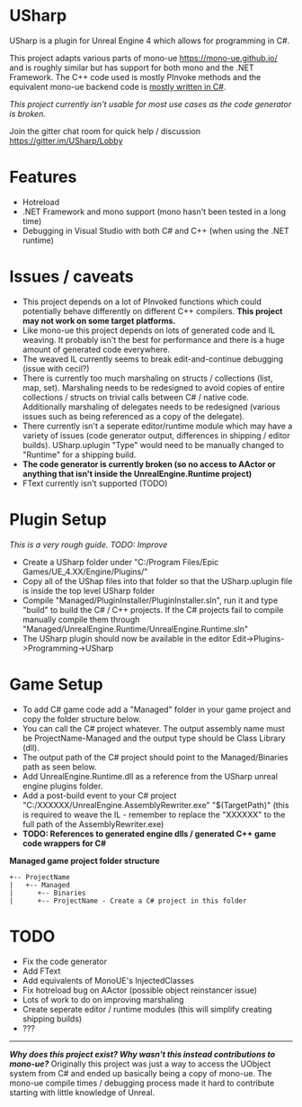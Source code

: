 # USharp

USharp is a plugin for Unreal Engine 4 which allows for programming in C#.

This project adapts various parts of mono-ue https://mono-ue.github.io/ and is roughly similar but has support for both mono and the .NET Framework. The C++ code used is mostly PInvoke methods and the equivalent mono-ue backend code is [mostly written in C#](https://github.com/pixeltris/USharp/tree/master/UnrealEngine.Runtime/UnrealEngine.Runtime/Internal).

_This project currently isn't usable for most use cases as the code generator is broken._

Join the gitter chat room for quick help / discussion https://gitter.im/USharp/Lobby

# Features

- Hotreload
- .NET Framework and mono support (mono hasn't been tested in a long time) 
- Debugging in Visual Studio with both C# and C++ (when using the .NET runtime)

# Issues / caveats

- This project depends on a lot of PInvoked functions which could potentially behave differently on different C++ compilers. **This project may not work on some target platforms.**
- Like mono-ue this project depends on lots of generated code and IL weaving. It probably isn't the best for performance and there is a huge amount of generated code everywhere.
- The weaved IL currently seems to break edit-and-continue debugging (issue with cecil?)
- There is currently too much marshaling on structs / collections (list, map, set). Marshaling needs to be redesigned to avoid copies of entire collections / structs on trivial calls between C# / native code. Additionally marshaling of delegates needs to be redesigned (various issues such as being referenced as a copy of the delegate).
- There currently isn't a seperate editor/runtime module which may have a variety of issues (code generator output, differences in shipping / editor builds). USharp.uplugin "Type" would need to be manually changed to "Runtime" for a shipping build.
- **The code generator is currently broken (so no access to AActor or anything that isn't inside the UnrealEngine.Runtime project)**
- FText currently isn't supported (TODO)

# Plugin Setup

_This is a very rough guide. TODO: Improve_

- Create a USharp folder under "C:/Program Files/Epic Games/UE_4.XX/Engine/Plugins/"
- Copy all of the UShap files into that folder so that the USharp.uplugin file is inside the top level USharp folder
- Compile "Managed/PluginInstaller/PluginInstaller.sln", run it and type "build" to build the C# / C++ projects. If the C# projects fail to compile manually compile them through "Managed/UnrealEngine.Runtime/UnrealEngine.Runtime.sln"
- The USharp plugin should now be available in the editor Edit->Plugins->Programming->USharp

# Game Setup

- To add C# game code add a "Managed" folder in your game project and copy the folder structure below.
- You can call the C# project whatever. The output assembly name must be ProjectName-Managed and the output type should be Class Library (dll).
- The output path of the C# project should point to the Managed/Binaries path as seen below.
- Add UnrealEngine.Runtime.dll as a reference from the USharp unreal engine plugins folder.
- Add a post-build event to your C# project "C:/XXXXXX/UnrealEngine.AssemblyRewriter.exe" "$(TargetPath)" (this is required to weave the IL - remember to replace the "XXXXXX" to the full path of the AssemblyRewriter.exe)
- **TODO: References to generated engine dlls / generated C++ game code wrappers for C#**

**Managed game project folder structure**
```
+-- ProjectName
|   +-- Managed
|      +-- Binaries
|      +-- ProjectName - Create a C# project in this folder
```

# TODO

- Fix the code generator
- Add FText
- Add equivalents of MonoUE's InjectedClasses
- Fix hotreload bug on AActor (possible object reinstancer issue)
- Lots of work to do on improving marshaling
- Create seperate editor / runtime modules (this will simplify creating shipping builds)
- ???

---

**_Why does this project exist? Why wasn't this instead contributions to mono-ue?_** Originally this project was just a way to access the UObject system from C# and ended up basically being a copy of mono-ue. The mono-ue compile times / debugging process made it hard to contribute starting with little knowledge of Unreal.
